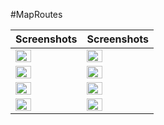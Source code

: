 #MapRoutes


| Screenshots    | Screenshots |
| ----------- | ----------- |
| <img src="https://github.com/mbayi-ios/MapRoutes/assets/91916741/df46e127-484a-4423-b8fe-89ad1da5f0dd" width = "50%" />    | <img src="https://github.com/mbayi-ios/MapRoutes/assets/91916741/b65cb2bd-255d-41a1-a050-9c16149f6843" width="50%" />  |
| <img src="https://github.com/mbayi-ios/MapRoutes/assets/91916741/413b9b57-f5b2-4efd-9608-64de37dba62d" width="50%" />   | <img src="https://github.com/mbayi-ios/MapRoutes/assets/91916741/d6f8edd8-3f1e-419a-97ba-b9325d6efef2" width="50%" />       |
|<img src="https://github.com/mbayi-ios/MapRoutes/assets/91916741/84fd63f7-9d12-41af-8123-26848a1ee7dc" width="50%" />| <img src="https://github.com/mbayi-ios/MapRoutes/assets/91916741/a2bd6fa9-d7b3-4ffe-bd01-c71c1ce554eb" width="50%" />|
| <img src="https://github.com/mbayi-ios/MapRoutes/assets/91916741/45fb6bab-4360-4a14-83be-d0db9aa17638" width="50%" /> | <img src="" width="50%" />|

